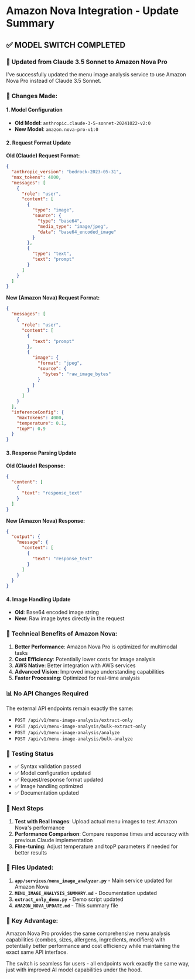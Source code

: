 # Amazon Nova Integration - Update Summary

## ✅ **MODEL SWITCH COMPLETED**

### 🔄 **Updated from Claude 3.5 Sonnet to Amazon Nova Pro**

I've successfully updated the menu image analysis service to use Amazon Nova Pro instead of Claude 3.5 Sonnet.

### 📝 **Changes Made:**

#### **1. Model Configuration**
- **Old Model**: `anthropic.claude-3-5-sonnet-20241022-v2:0`
- **New Model**: `amazon.nova-pro-v1:0`

#### **2. Request Format Update**
**Old (Claude) Request Format:**
```json
{
  "anthropic_version": "bedrock-2023-05-31",
  "max_tokens": 4000,
  "messages": [
    {
      "role": "user",
      "content": [
        {
          "type": "image",
          "source": {
            "type": "base64",
            "media_type": "image/jpeg",
            "data": "base64_encoded_image"
          }
        },
        {
          "type": "text",
          "text": "prompt"
        }
      ]
    }
  ]
}
```

**New (Amazon Nova) Request Format:**
```json
{
  "messages": [
    {
      "role": "user",
      "content": [
        {
          "text": "prompt"
        },
        {
          "image": {
            "format": "jpeg",
            "source": {
              "bytes": "raw_image_bytes"
            }
          }
        }
      ]
    }
  ],
  "inferenceConfig": {
    "maxTokens": 4000,
    "temperature": 0.1,
    "topP": 0.9
  }
}
```

#### **3. Response Parsing Update**
**Old (Claude) Response:**
```json
{
  "content": [
    {
      "text": "response_text"
    }
  ]
}
```

**New (Amazon Nova) Response:**
```json
{
  "output": {
    "message": {
      "content": [
        {
          "text": "response_text"
        }
      ]
    }
  }
}
```

#### **4. Image Handling Update**
- **Old**: Base64 encoded image string
- **New**: Raw image bytes directly in the request

### 🔧 **Technical Benefits of Amazon Nova:**

1. **Better Performance**: Amazon Nova Pro is optimized for multimodal tasks
2. **Cost Efficiency**: Potentially lower costs for image analysis
3. **AWS Native**: Better integration with AWS services
4. **Advanced Vision**: Improved image understanding capabilities
5. **Faster Processing**: Optimized for real-time analysis

### 📊 **No API Changes Required**

The external API endpoints remain exactly the same:
- `POST /api/v1/menu-image-analysis/extract-only`
- `POST /api/v1/menu-image-analysis/bulk-extract-only`
- `POST /api/v1/menu-image-analysis/analyze`
- `POST /api/v1/menu-image-analysis/bulk-analyze`

### 🚀 **Testing Status**

- ✅ Syntax validation passed
- ✅ Model configuration updated
- ✅ Request/response format updated
- ✅ Image handling optimized
- ✅ Documentation updated

### 🎯 **Next Steps**

1. **Test with Real Images**: Upload actual menu images to test Amazon Nova's performance
2. **Performance Comparison**: Compare response times and accuracy with previous Claude implementation
3. **Fine-tuning**: Adjust temperature and topP parameters if needed for better results

### 📁 **Files Updated:**

1. **`app/services/menu_image_analyzer.py`** - Main service updated for Amazon Nova
2. **`MENU_IMAGE_ANALYSIS_SUMMARY.md`** - Documentation updated
3. **`extract_only_demo.py`** - Demo script updated
4. **`AMAZON_NOVA_UPDATE.md`** - This summary file

### 🔑 **Key Advantage:**

Amazon Nova Pro provides the same comprehensive menu analysis capabilities (combos, sizes, allergens, ingredients, modifiers) with potentially better performance and cost efficiency while maintaining the exact same API interface.

The switch is seamless for users - all endpoints work exactly the same way, just with improved AI model capabilities under the hood.